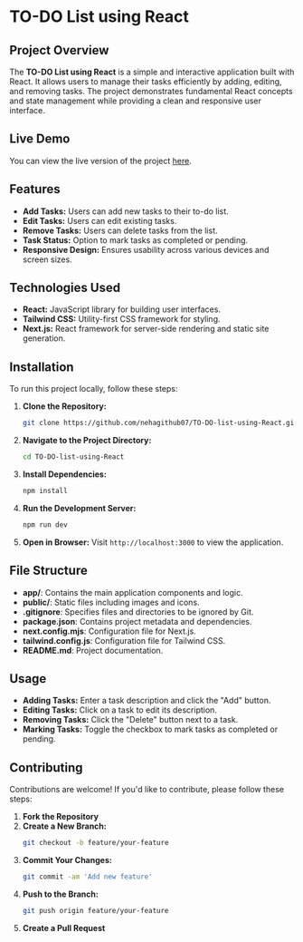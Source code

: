 # TO-DO List using React

## Project Overview

The **TO-DO List using React** is a simple and interactive application built with React. It allows users to manage their tasks efficiently by adding, editing, and removing tasks. The project demonstrates fundamental React concepts and state management while providing a clean and responsive user interface.

## Live Demo

You can view the live version of the project [here](https://to-do-list-using-react-tau.vercel.app/).

## Features

- **Add Tasks:** Users can add new tasks to their to-do list.
- **Edit Tasks:** Users can edit existing tasks.
- **Remove Tasks:** Users can delete tasks from the list.
- **Task Status:** Option to mark tasks as completed or pending.
- **Responsive Design:** Ensures usability across various devices and screen sizes.

## Technologies Used

- **React:** JavaScript library for building user interfaces.
- **Tailwind CSS:** Utility-first CSS framework for styling.
- **Next.js:** React framework for server-side rendering and static site generation.

## Installation

To run this project locally, follow these steps:

1. **Clone the Repository:**
   ```bash
   git clone https://github.com/nehagithub07/TO-DO-list-using-React.git
   ```

2. **Navigate to the Project Directory:**
   ```bash
   cd TO-DO-list-using-React
   ```

3. **Install Dependencies:**
   ```bash
   npm install
   ```

4. **Run the Development Server:**
   ```bash
   npm run dev
   ```

5. **Open in Browser:**
   Visit `http://localhost:3000` to view the application.

## File Structure

- **app/**: Contains the main application components and logic.
- **public/**: Static files including images and icons.
- **.gitignore**: Specifies files and directories to be ignored by Git.
- **package.json**: Contains project metadata and dependencies.
- **next.config.mjs**: Configuration file for Next.js.
- **tailwind.config.js**: Configuration file for Tailwind CSS.
- **README.md**: Project documentation.

## Usage

- **Adding Tasks:** Enter a task description and click the "Add" button.
- **Editing Tasks:** Click on a task to edit its description.
- **Removing Tasks:** Click the "Delete" button next to a task.
- **Marking Tasks:** Toggle the checkbox to mark tasks as completed or pending.

## Contributing

Contributions are welcome! If you'd like to contribute, please follow these steps:

1. **Fork the Repository**
2. **Create a New Branch:**
   ```bash
   git checkout -b feature/your-feature
   ```
3. **Commit Your Changes:**
   ```bash
   git commit -am 'Add new feature'
   ```
4. **Push to the Branch:**
   ```bash
   git push origin feature/your-feature
   ```
5. **Create a Pull Request**
